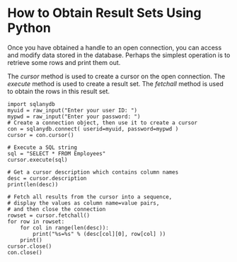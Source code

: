 <!-- loio3be1a0396c5f1014ba3aed696627b972 -->

# How to Obtain Result Sets Using Python

Once you have obtained a handle to an open connection, you can access and modify data stored in the database. Perhaps the simplest operation is to retrieve some rows and print them out.

The *cursor* method is used to create a cursor on the open connection. The *execute* method is used to create a result set. The *fetchall* method is used to obtain the rows in this result set.

```
import sqlanydb
myuid = raw_input("Enter your user ID: ")
mypwd = raw_input("Enter your password: ")
# Create a connection object, then use it to create a cursor
con = sqlanydb.connect( userid=myuid, password=mypwd )
cursor = con.cursor()

# Execute a SQL string
sql = "SELECT * FROM Employees"
cursor.execute(sql)

# Get a cursor description which contains column names
desc = cursor.description
print(len(desc))

# Fetch all results from the cursor into a sequence, 
# display the values as column name=value pairs,
# and then close the connection
rowset = cursor.fetchall()
for row in rowset:
    for col in range(len(desc)):
        print("%s=%s" % (desc[col][0], row[col] ))
    print()
cursor.close()
con.close()
```

